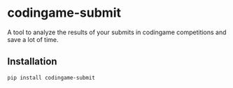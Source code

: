 # codingame-submit
A tool to analyze the results of your submits in codingame competitions and save a lot of time.

## Installation
```
pip install codingame-submit
```